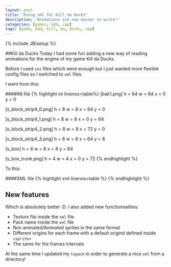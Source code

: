 ```yaml
---
layout: post
title: "Using xml for Kill da Ducks"
description: "Animations are now easier to write!"
categories: [games, kdd, cpp]
tags: [game, kdd, kill, da, ducks, cpp]
---
```

{% include JB/setup %}

##Kill da Ducks
Today I had some fun adding a new way of reading animations for the engine of my game Kill da Ducks.

Before I used `ini` files which were enough but I just wanted more flexible config files so I switched to `xml` files.

I went from this:

####INI file
{% highlight ini linenos=table%}
[bak1.png]
h = 64
w = 64
x = 0
y = 0

[s_block_strip4_0.png]
h = 8
w = 8
x = 64
y = 0

[s_block_strip4_1.png]
h = 8
w = 8
x = 0
y = 64

[s_block_strip4_2.png]
h = 8
w = 8
x = 72
y = 0

[s_block_strip4_3.png]
h = 8
w = 8
x = 64
y = 8

[s_box]
h = 8
w = 8
x = 8
y = 64

[s_box_trunk.png]
h = 4
w = 4
x = 0
y = 72
{% endhighlight %}

To this:

####XML file
{% highlight xml linenos=table %}
<animations texture="pack_test.png" key="mini">
    <sprite name="bak1" originx="32.000000" originy="32.000000">
        <frame left="0.000000" top="0.000000" width="64" height="64"/>
    </sprite>
    <sprite name="s_block" originx="4.000000" originy="4.000000">
        <frame left="64.000000" top="0.000000" width="8" height="8"/>
        <frame left="0.000000" top="64.000000" width="8" height="8"/>
        <frame left="72.000000" top="0.000000" width="8" height="8"/>
        <frame left="64.000000" top="8.000000" width="8" height="8"/>
    </sprite>
    <sprite name="s_box" originx="4.000000" originy="4.000000">
        <frame left="8.000000" top="64.000000" width="8" height="8"/>
    </sprite>
    <sprite name="s_box_trunk" originx="2.000000" originy="2.000000">
        <frame left="64.000000" top="40.000000" width="4" height="4"/>
</animations>
{% endhighlight %}

## New features

Which is absolutely better :D. I also added new functionnalities:

* Texture file inside the `xml` file
* Pack name inside the `xml` file
* Non animated/Animated sprites in the same format
* Different origins for each frame with a default origind defined inside `<sprite>`
* The same for the frames intervals

At the same time I updated my `txpack` in order to generate a nice `xml` from a directory!

